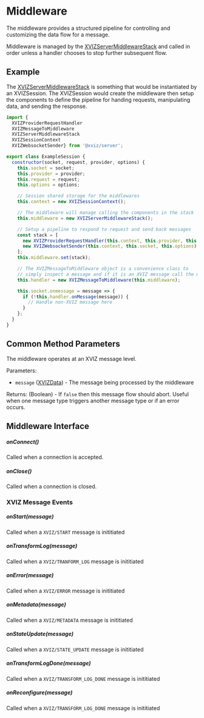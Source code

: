 # Middleware

The middleware provides a structured pipeline for controlling and customizing the data flow for a
message.

Middleware is managed by the
[XVIZServerMiddlewareStack](/docs/api-reference/server/xviz-server-middleware-stack.md) and called
in order unless a handler chooses to stop further subsequent flow.

## Example

The [XVIZServerMiddlewareStack](/docs/api-reference/server/xviz-server-middleware-stack.md) is
something that would be instantiated by an XVIZSession. The XVIZSession would create the middleware
then setup the components to define the pipeline for handing requests, manipulating data, and
sending the response.

```js
import {
  XVIZProviderRequestHandler
  XVIZMessageToMiddleware
  XVIZServerMiddlewareStack
  XVIZSessionContext
  XVIZWebsocketSender} from '@xviz/server';

export class ExampleSession {
  constructor(socket, request, provider, options) {
    this.socket = socket;
    this.provider = provider;
    this.request = request;
    this.options = options;

    // Session shared storage for the middlewares
    this.context = new XVIZSessionContext();

    // The middleware will manage calling the components in the stack
    this.middleware = new XVIZServerMiddlewareStack();

    // Setup a pipeline to respond to request and send back messages
    const stack = [
      new XVIZProviderRequestHandler(this.context, this.provider, this.middleware, this.options),
      new XVIZWebsocketSender(this.context, this.socket, this.options)
    ];
    this.middleware.set(stack);

    // The XVIZMessageToMiddleware object is a convenience class to
    // simply inspect a message and if it is an XVIZ message call the middleware
    this.handler = new XVIZMessageToMiddleware(this.middleware);

    this.socket.onmessage = message => {
      if (!this.handler.onMessage(message)) {
        // Handle non-XVIZ message here
      }
    };
  }
}
```

## Common Method Parameters

The middleware operates at an XVIZ message level.

Parameters:

- `message` ([XVIZData](/docs/api-reference/io/xviz-data.md)) - The message being processed by the
  middleware

Returns: (Boolean) - If `false` then this message flow should abort. Useful when one message type
triggers another message type or if an error occurs.

## Middleware Interface

##### onConnect()

Called when a connection is accepted.

##### onClose()

Called when a connection is closed.

### XVIZ Message Events

##### onStart(message)

Called when a `XVIZ/START` message is inititiated

##### onTransformLog(message)

Called when a `XVIZ/TRANFORM_LOG` message is inititiated

##### onError(message)

Called when a `XVIZ/ERROR` message is inititiated

##### onMetadata(message)

Called when a `XVIZ/METADATA` message is inititiated

##### onStateUpdate(message)

Called when a `XVIZ/STATE_UPDATE` message is inititiated

##### onTransformLogDone(message)

Called when a `XVIZ/TRANSFORM_LOG_DONE` message is inititiated

##### onReconfigure(message)

Called when a `XVIZ/TRANSFORM_LOG_DONE` message is inititiated
